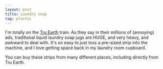 ```yaml
---
layout: post
title: Laundry soap
tag: plastic
---
```


I'm totally on the [Tru Earth](https://www.tru.earth/) train. As they say in their millions of (annoying) ads, traditional liquid laundry soap jugs are HUGE, and very heavy, and awkward to deal with. It's so easy to just toss a pre-sized strip into the machine, and I love getting space back in my laundry room cupboard.

You can buy these strips from many different places, including directly from Tru Earth.
